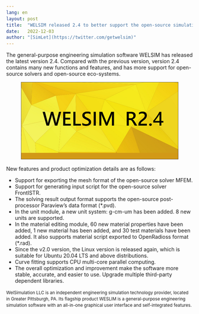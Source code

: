 ```yaml
---
lang: en
layout: post
title:  "WELSIM released 2.4 to better support the open-source simulation community"
date:   2022-12-03
author: "[SimLet](https://twitter.com/getwelsim)"
---
```



The general-purpose engineering simulation software WELSIM has released the latest version 2.4. Compared with the previous version, version 2.4 contains many new functions and features, and has more support for open-source solvers and open-source eco-systems.

<p align="center">
  <img src="\assets\blog\20221203\welsim_release_24.png" alt="welsim_release_24" />
</p>

New features and product optimization details are as follows:
* Support for exporting the mesh format of the open-source solver MFEM.
* Support for generating input script for the open-source solver FrontISTR.
* The solving result output format supports the open-source post-processor Paraview’s data format (*.pvd).
* In the unit module, a new unit system: g-cm-um has been added. 8 new units are supported.
* In the material editing module, 60 new material properties have been added, 1 new material has been added, and 30 test materials have been added. It also supports material script exported to OpenRadioss format (*.rad).
* Since the v2.0 version, the Linux version is released again, which is suitable for Ubuntu 20.04 LTS and above distributions.
* Curve fitting supports CPU multi-core parallel computing.
* The overall optimization and improvement make the software more stable, accurate, and easier to use. Upgrade multiple third-party dependent libraries.


<small>
WelSimulation LLC is an independent engineering simulation technology provider, located in Greater Pittsburgh, PA. Its flagship product WESLIM is a general-purpose engineering simulation software with an all-in-one graphical user interface and self-integrated features.
</small>

